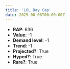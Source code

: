 ```yaml
---
title: 'LOL Day Cap'
date: 2025-08-06T00:00:00Z
---
```

- **RAP**: 636
- **Value**: -1
- **Demand level**: -1
- **Trend**: -1
- **Projected?**: True
- **Hyped?**: True
- **Rare?**: True
